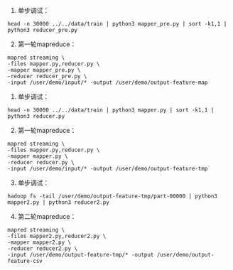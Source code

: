 1. 单步调试：
```console
head -n 30000 ../../data/train | python3 mapper_pre.py | sort -k1,1 | python3 reducer_pre.py
```
2. 第一轮mapreduce：
```console
mapred streaming \
-files mapper.py,reducer.py \
-mapper mapper_pre.py \
-reducer reducer_pre.py \
-input /user/demo/input/* -output /user/demo/output-feature-map
```

1. 单步调试：
```console
head -n 30000 ../../data/train | python3 mapper.py | sort -k1,1 | python3 reducer.py
```
2. 第一轮mapreduce：
```console
mapred streaming \
-files mapper.py,reducer.py \
-mapper mapper.py \
-reducer reducer.py \
-input /user/demo/input/* -output /user/demo/output-feature-tmp
```

3. 单步调试：
```console
hadoop fs -tail /user/demo/output-feature-tmp/part-00000 | python3 mapper2.py | python3 reducer2.py
```

4. 第二轮mapreduce：
```console
mapred streaming \
-files mapper2.py,reducer2.py \
-mapper mapper2.py \
-reducer reducer2.py \
-input /user/demo/output-feature-tmp/* -output /user/demo/output-feature-csv
```
